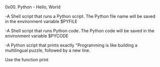 0x00. Python - Hello, World

-A Shell script that runs a Python script.
The Python file name will be saved in the environment variable $PYFILE

-A Shell script that runs Python code.
The Python code will be saved in the environment variable $PYCODE

-A Python script that prints exactly "Programming is like building a
 multilingual puzzle, followed by a new line.

Use the function print